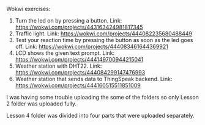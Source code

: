 Wokwi exercises:
1. Turn the led on by pressing a button. Link: https://wokwi.com/projects/443163424981817345
2. Traffic light. Link: https://wokwi.com/projects/444082235680488449
3. Test your reaction time by pressing the button as soon as the led goes off. Link: https://wokwi.com/projects/444083461644369921
4. LCD shows the given text prompt. Link: https://wokwi.com/projects/444149700944215041
5. Weather station with DHT22. Link: https://wokwi.com/projects/444084299147476993
6. Weather station that sends data to ThingSpeak backend. Link: https://wokwi.com/projects/444160515511851009

I was having some trouble uploading the some of the folders so only Lesson 2 folder was uploaded fully.

Lesson 4 folder was divided into four parts that were uploaded separately.
